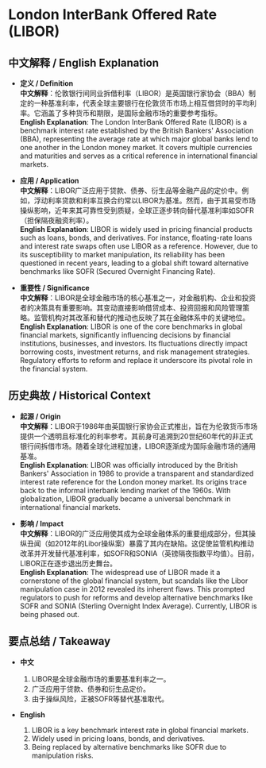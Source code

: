 # London InterBank Offered Rate (LIBOR)

## 中文解释 / English Explanation

* **定义 / Definition**  
  **中文解释**：伦敦银行间同业拆借利率（LIBOR）是英国银行家协会（BBA）制定的一种基准利率，代表全球主要银行在伦敦货币市场上相互借贷时的平均利率。它涵盖了多种货币和期限，是国际金融市场的重要参考指标。  
  **English Explanation**: The London InterBank Offered Rate (LIBOR) is a benchmark interest rate established by the British Bankers' Association (BBA), representing the average rate at which major global banks lend to one another in the London money market. It covers multiple currencies and maturities and serves as a critical reference in international financial markets.

* **应用 / Application**  
  **中文解释**：LIBOR广泛应用于贷款、债券、衍生品等金融产品的定价中。例如，浮动利率贷款和利率互换合约常以LIBOR为基准。然而，由于其易受市场操纵影响，近年来其可靠性受到质疑，全球正逐步转向替代基准利率如SOFR（担保隔夜融资利率）。  
  **English Explanation**: LIBOR is widely used in pricing financial products such as loans, bonds, and derivatives. For instance, floating-rate loans and interest rate swaps often use LIBOR as a reference. However, due to its susceptibility to market manipulation, its reliability has been questioned in recent years, leading to a global shift toward alternative benchmarks like SOFR (Secured Overnight Financing Rate).

* **重要性 / Significance**  
  **中文解释**：LIBOR是全球金融市场的核心基准之一，对金融机构、企业和投资者的决策具有重要影响。其变动直接影响借贷成本、投资回报和风险管理策略。监管机构对其改革和替代的推动也反映了其在金融体系中的关键地位。  
  **English Explanation**: LIBOR is one of the core benchmarks in global financial markets, significantly influencing decisions by financial institutions, businesses, and investors. Its fluctuations directly impact borrowing costs, investment returns, and risk management strategies. Regulatory efforts to reform and replace it underscore its pivotal role in the financial system.

## 历史典故 / Historical Context

* **起源 / Origin**  
  **中文解释**：LIBOR于1986年由英国银行家协会正式推出，旨在为伦敦货币市场提供一个透明且标准化的利率参考。其前身可追溯到20世纪60年代的非正式银行间拆借市场。随着全球化进程加速，LIBOR逐渐成为国际金融市场的通用基准。  
  **English Explanation**: LIBOR was officially introduced by the British Bankers' Association in 1986 to provide a transparent and standardized interest rate reference for the London money market. Its origins trace back to the informal interbank lending market of the 1960s. With globalization, LIBOR gradually became a universal benchmark in international financial markets.

* **影响 / Impact**  
  **中文解释**：LIBOR的广泛应用使其成为全球金融体系的重要组成部分，但其操纵丑闻（如2012年的Libor操纵案）暴露了其内在缺陷。这促使监管机构推动改革并开发替代基准利率，如SOFR和SONIA（英镑隔夜指数平均值）。目前，LIBOR正在逐步退出历史舞台。  
  **English Explanation**: The widespread use of LIBOR made it a cornerstone of the global financial system, but scandals like the Libor manipulation case in 2012 revealed its inherent flaws. This prompted regulators to push for reforms and develop alternative benchmarks like SOFR and SONIA (Sterling Overnight Index Average). Currently, LIBOR is being phased out.

## 要点总结 / Takeaway

* **中文**  
  1. LIBOR是全球金融市场的重要基准利率之一。
  2. 广泛应用于贷款、债券和衍生品定价。
  3. 由于操纵风险，正被SOFR等替代基准取代。

* **English**  
  1. LIBOR is a key benchmark interest rate in global financial markets.
  2. Widely used in pricing loans, bonds, and derivatives.
  3. Being replaced by alternative benchmarks like SOFR due to manipulation risks.